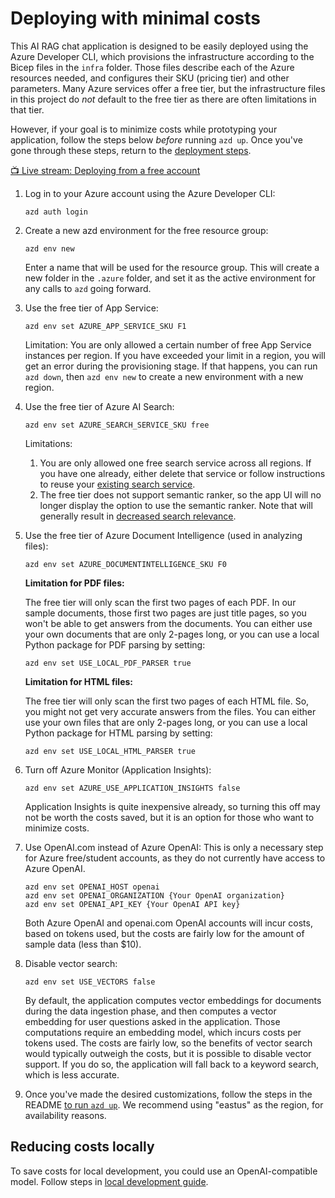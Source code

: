 # Deploying with minimal costs

This AI RAG chat application is designed to be easily deployed using the Azure Developer CLI, which provisions the infrastructure according to the Bicep files in the `infra` folder. Those files describe each of the Azure resources needed, and configures their SKU (pricing tier) and other parameters. Many Azure services offer a free tier, but the infrastructure files in this project do _not_ default to the free tier as there are often limitations in that tier.

However, if your goal is to minimize costs while prototyping your application, follow the steps below _before_ running `azd up`. Once you've gone through these steps, return to the [deployment steps](../README.md#deploying).

[📺 Live stream: Deploying from a free account](https://www.youtube.com/watch?v=nlIyos0RXHw)

1. Log in to your Azure account using the Azure Developer CLI:

   ```shell
   azd auth login
   ```

1. Create a new azd environment for the free resource group:

   ```shell
   azd env new
   ```

   Enter a name that will be used for the resource group.
   This will create a new folder in the `.azure` folder, and set it as the active environment for any calls to `azd` going forward.

1. Use the free tier of App Service:

   ```shell
   azd env set AZURE_APP_SERVICE_SKU F1
   ```

   Limitation: You are only allowed a certain number of free App Service instances per region. If you have exceeded your limit in a region, you will get an error during the provisioning stage. If that happens, you can run `azd down`, then `azd env new` to create a new environment with a new region.

1. Use the free tier of Azure AI Search:

   ```shell
   azd env set AZURE_SEARCH_SERVICE_SKU free
   ```

   Limitations:

   1. You are only allowed one free search service across all regions.
      If you have one already, either delete that service or follow instructions to
      reuse your [existing search service](../README.md#existing-azure-ai-search-resource).
   2. The free tier does not support semantic ranker, so the app UI will no longer display
      the option to use the semantic ranker. Note that will generally result in [decreased search relevance](https://techcommunity.microsoft.com/t5/ai-azure-ai-services-blog/azure-ai-search-outperforming-vector-search-with-hybrid/ba-p/3929167).

1. Use the free tier of Azure Document Intelligence (used in analyzing files):

   ```shell
   azd env set AZURE_DOCUMENTINTELLIGENCE_SKU F0
   ```

   **Limitation for PDF files:**

   The free tier will only scan the first two pages of each PDF.
   In our sample documents, those first two pages are just title pages,
   so you won't be able to get answers from the documents.
   You can either use your own documents that are only 2-pages long,
   or you can use a local Python package for PDF parsing by setting:

   ```shell
   azd env set USE_LOCAL_PDF_PARSER true
   ```

   **Limitation for HTML files:**

   The free tier will only scan the first two pages of each HTML file.
   So, you might not get very accurate answers from the files.
   You can either use your own files that are only 2-pages long,
   or you can use a local Python package for HTML parsing by setting:

   ```shell
   azd env set USE_LOCAL_HTML_PARSER true
   ```

1. Turn off Azure Monitor (Application Insights):

   ```shell
   azd env set AZURE_USE_APPLICATION_INSIGHTS false
   ```

   Application Insights is quite inexpensive already, so turning this off may not be worth the costs saved,
   but it is an option for those who want to minimize costs.

1. Use OpenAI.com instead of Azure OpenAI: This is only a necessary step for Azure free/student accounts, as they do not currently have access to Azure OpenAI.

   ```shell
   azd env set OPENAI_HOST openai
   azd env set OPENAI_ORGANIZATION {Your OpenAI organization}
   azd env set OPENAI_API_KEY {Your OpenAI API key}
   ```

   Both Azure OpenAI and openai.com OpenAI accounts will incur costs, based on tokens used,
   but the costs are fairly low for the amount of sample data (less than $10).

1. Disable vector search:

   ```shell
   azd env set USE_VECTORS false
   ```

   By default, the application computes vector embeddings for documents during the data ingestion phase,
   and then computes a vector embedding for user questions asked in the application.
   Those computations require an embedding model, which incurs costs per tokens used. The costs are fairly low,
   so the benefits of vector search would typically outweigh the costs, but it is possible to disable vector support.
   If you do so, the application will fall back to a keyword search, which is less accurate.

1. Once you've made the desired customizations, follow the steps in the README [to run `azd up`](../README.md#deploying-from-scratch). We recommend using "eastus" as the region, for availability reasons.

## Reducing costs locally

To save costs for local development, you could use an OpenAI-compatible model.
Follow steps in [local development guide](localdev.md#using-a-local-openai-compatible-api).
